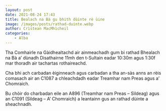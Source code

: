```yaml
---
layout: post
date: 2021-08-24 17:43
title: Bealach na Bà gu bhith dùinte rè ùine
image: /images/posts/rathad-duinte.webp
author: Crìstean MacMhìcheil
categories:
    - Alba
---
```

Tha Comhairle na Gàidhealtachd air ainmeachadh gum bi rathad Bhealach na Bà a’ dùnadh Disathairne 11mh den t-Sultain eadar 10:30m agus 1:30f mar thoradh air tachartas rothaireachd.

Cha bhi ach carbadan èiginneach agus carbadan a tha an-sàs anns an rèis comasach air an C1087 a chleachdadh eadar Treamhar nam Preas agus a’ Chomraich.

Bu chòir do charbadan eile an A896 (Treamhar nam Preas – Sìldeag) agus an C1091 (Sìldeag – A’ Chomraich) a leantainn gus an rathad dùinte a sheachnadh.
